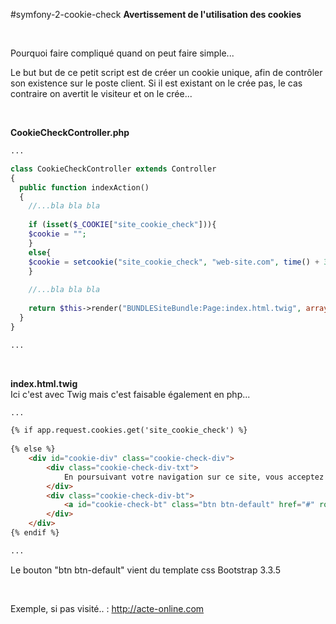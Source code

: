 #symfony-2-cookie-check
<b>Avertissement de l'utilisation des cookies</b>

<br />

Pourquoi faire compliqué quand on peut faire simple...

Le but but de ce petit script est de créer un cookie unique, afin de contrôler son existence sur le poste client.
Si il est existant on le crée pas, le cas contraire on avertit le visiteur et on le crée...

<br />

<b>CookieCheckController.php</b>

```php
...

class CookieCheckController extends Controller
{
  public function indexAction()
  {
    //...bla bla bla
    
    if (isset($_COOKIE["site_cookie_check"])){
    $cookie = "";
    }
    else{
    $cookie = setcookie("site_cookie_check", "web-site.com", time() + 365*24*3600, "/", null, false, true); 
    }
    
    //...bla bla bla
    
    return $this->render("BUNDLESiteBundle:Page:index.html.twig", array("cookie" => $cookie,));
  }
}

...
```

<br />

<b>index.html.twig</b>
<br />
Ici c'est avec Twig mais c'est faisable également en php...

```html
...

{% if app.request.cookies.get('site_cookie_check') %}
		
{% else %}
	<div id="cookie-div" class="cookie-check-div">
		<div class="cookie-check-div-txt">
			En poursuivant votre navigation sur ce site, vous acceptez l’utilisation de cookie.
		</div>
		<div class="cookie-check-div-bt">
			<a id="cookie-check-bt" class="btn btn-default" href="#" role="button">Ok</a>
		</div>
	</div>
{% endif %}

...
```

Le bouton "btn btn-default" vient du template css Bootstrap 3.3.5

<br />

Exemple, si pas visité.. : <a href="http://acte-online.com" target="_blank">http://acte-online.com</a>
